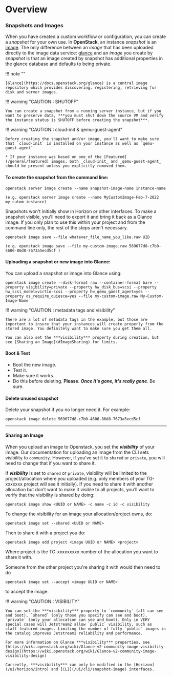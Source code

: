 # Overview

### Snapshots and Images

When you have created a custom workflow or configuration, you can create a _snapshot_ for your own use. In **OpenStack**, an instance _snapshot_ is an [image](/general/instancemgt/#Image). The only difference between an _image_ that has been uploaded directly to the image data service: [glance](https://docs.openstack.org/glance) and an _image_ you create by _snapshot_ is that an image created by snapshot has additional properties in the glance database and defaults to being private.

!!! note ""

    [Glance](https://docs.openstack.org/glance) is a central image repository which provides discovering, registering, retrieving for disk and server images.

!!! warning "CAUTION:: SHUTOFF"

    You can create a snapshot from a running server instance, but if you want to preserve data, ***you must shut down the source VM and verify the instance status is SHUTOFF before creating the snapshot***.

!!! warning "CAUTION:: cloud-init & qemu-guest-agent"

    Before creating the snapshot and/or image, you'll want to make sure that `cloud-init` is installed on your instance as well as `qemu-guest-agent`

    * If your instance was based on one of the [Featured](/general/featured) images, both _cloud-init_ and _qemu-guest-agent_ should be present unless you explicitly removed them.

#### To create the snapshot from the command line:

`openstack server image create --name snapshot-image-name instance-name`

    (e.g. openstack server image create --name MyCustomImage-Feb-7-2022 my-cutom-instance)

Snapshots won't initially show in Horizon or other interfaces. To make a snapshot visible, you'll need to export it and bring it back as a Glance image. If you only plan to use this within your project and from the command line only, the rest of the steps aren't necessary.

`openstack image save --file whatever_file_name_you_like.raw UID`

    (e.g. openstack image save --file my-custom-image.raw 569677d8-c7b0-4606-86d8-7673a5ecd5cf )

#### Uploading a snapshot or new image into Glance:

You can upload a snapshot or image into Glance using:

    openstack image create --disk-format raw --container-format bare --property visibility=private --property hw_disk_bus=scsi --property hw_scsi_model=virtio-scsi --property hw_qemu_guest_agent=yes --property os_require_quiesce=yes --file my-custom-image.raw My-Custom-Image-Name

!!! warning "CAUTION:: metadata tags and visibility"

    There are a lot of metadata tags in the example, but those are important to insure that your instances will create properly from the stored image. You definitely want to make sure you get them all.

    You can also set the ***visibility*** property during creation, but see [Sharing an Image](#ImageSharing) for limits.

#### Boot & Test

- Boot the new image.
- Test it.
- Make sure it works.
- Do this before deleting. **Please**. ***Once it's gone, it's really gone***. Be sure.

#### Delete unused snapshot

Delete your snapshot if you no longer need it. For example:

`openstack image delete 569677d8-c7b0-4606-86d8-7673a5ecd5cf`

---

#### Sharing an Image <a name="ImageSharing"></a>

When you upload an image to Openstack, you set the ***visibility*** of your image. Our documentation for uploading an image from the CLI sets visibility to `community`. However, if you’ve set it to `shared` or `private`, you will need to change that if you want to share it.

If ***visibility*** is set to `shared` or `private`, visibility will be limited to the project/allocation where you uploaded (e.g. only members of your TG-xxxxxxx project will see it initially). If you need to share it with another allocation but don’t want to make it visible to all projects, you’ll want to verify that the visibility is shared by doing:


    openstack image show <UUID or NAME> -c name -c id -c visibility

To change the visibility for an image your allocation/project owns, do:

    openstack image set --shared <UUID or NAME>

Then to share it with a project you do:

    openstack image add project <image UUID or NAME> <project>

Where project is the TG-xxxxxxxxx number of the allocation you want to share it with.

Someone from the other project you're sharing it with would then need to do

    openstack image set --accept <image UUID or NAME>

to accept the image.

!!! warning "CAUTION:: VISIBILITY"

    You can set the ***visibility*** property to `community` (all can see and boot), `shared` (only those you specify can see and boot), `private` (only your allocation can see and boot). Only in VERY special cases will Jetstream2 allow `public` visibility, such as staff-featured images. Limiting the number of fully `public` images in the catalog improves Jetstream2 reliability and performance.

    For more information on Glance ***visibility*** properties, see [https://wiki.openstack.org/wiki/Glance-v2-community-image-visibility-design](https://wiki.openstack.org/wiki/Glance-v2-community-image-visibility-design)

    Currently, ***visibility*** can only be modified in the [Horizon](/ui/horizon/intro) and [CLI](/ui/cli/snapshot-image) interfaces.
